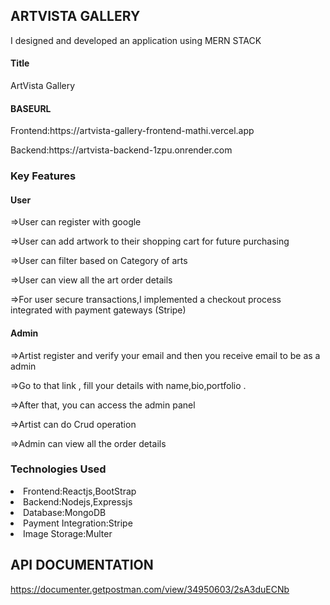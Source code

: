 ## ARTVISTA GALLERY

<p>I designed and developed an application using MERN STACK </p>

#### Title
ArtVista Gallery

#### BASEURL

<p>Frontend:https://artvista-gallery-frontend-mathi.vercel.app</p>
<p>Backend:https://artvista-backend-1zpu.onrender.com</p>

### Key Features

#### User

<p>=>User can register with google</p>
<p>=>User can add  artwork to their shopping cart for future purchasing</p>
<p>=>User can filter based on Category of arts</p>
<p>=>User can view all the art order details</p>
<p>=>For user secure transactions,I implemented a checkout process integrated with payment gateways (Stripe)</p>

#### Admin

<p>=>Artist register and verify your email and then you receive email to be as a admin</p>
<p>=>Go to that link , fill your details with name,bio,portfolio .</p>
<p>=>After that, you can access the admin panel</p>
<p>=>Artist can do Crud operation</p>
<p>=>Admin can view all the order details</p>


### Technologies Used

<li>Frontend:Reactjs,BootStrap</li>
<li>Backend:Nodejs,Expressjs</li>
<li>Database:MongoDB</li>
<li>Payment Integration:Stripe</li>
<li>Image Storage:Multer</li>


## API DOCUMENTATION
https://documenter.getpostman.com/view/34950603/2sA3duECNb